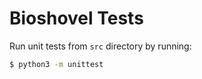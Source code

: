 # Bioshovel Tests

Run unit tests from `src` directory by running:

```bash
$ python3 -m unittest
```